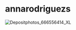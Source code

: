 # annarodriguezs
![Depositphotos_666556414_XL](https://github.com/user-attachments/assets/9990c057-3349-41e2-97d0-998689247578)
